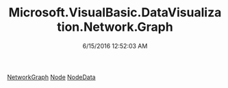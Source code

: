 ﻿---
title: Microsoft.VisualBasic.DataVisualization.Network.Graph
date: 6/15/2016 12:52:03 AM
---

[NetworkGraph](T-Microsoft.VisualBasic.DataVisualization.Network.Graph.NetworkGraph.html)
[Node](T-Microsoft.VisualBasic.DataVisualization.Network.Graph.Node.html)
[NodeData](T-Microsoft.VisualBasic.DataVisualization.Network.Graph.NodeData.html)
